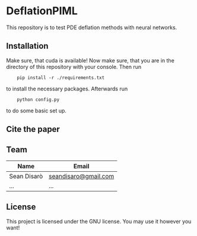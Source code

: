 # DeflationPIML
This repository is to test PDE deflation methods with neural networks.

## Installation
Make sure, that cuda is available!
Now make sure, that you are in the directory of this repository with your console. Then run

        pip install -r ./requirements.txt

to install the necessary packages. Afterwards run

        python config.py

to do some basic set up.
## Cite the paper

## Team

| Name        | Email                |
|-------------|----------------------|
| Sean Disarò | seandisaro@gmail.com |
| ...         | ...                  |

## License
This project is licensed under the GNU license. You may use it however you want!